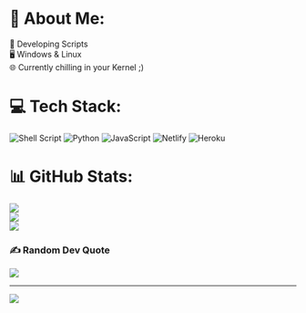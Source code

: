 # 💫 About Me:
🔬 Developing Scripts<br>🖥️ Windows & Linux<br>🌐 Currently chilling in your Kernel ;)


# 💻 Tech Stack:
![Shell Script](https://img.shields.io/badge/shell_script-%23121011.svg?style=for-the-badge&logo=gnu-bash&logoColor=white) ![Python](https://img.shields.io/badge/python-3670A0?style=for-the-badge&logo=python&logoColor=ffdd54) ![JavaScript](https://img.shields.io/badge/javascript-%23323330.svg?style=for-the-badge&logo=javascript&logoColor=%23F7DF1E) ![Netlify](https://img.shields.io/badge/netlify-%23000000.svg?style=for-the-badge&logo=netlify&logoColor=#00C7B7) ![Heroku](https://img.shields.io/badge/heroku-%23430098.svg?style=for-the-badge&logo=heroku&logoColor=white)
# 📊 GitHub Stats:
![](https://github-readme-stats.vercel.app/api?username=s1rdyn0&theme=dark&hide_border=false&include_all_commits=true&count_private=false)<br/>
![](https://github-readme-streak-stats.herokuapp.com/?user=s1rdyn0&theme=dark&hide_border=false)<br/>
![](https://github-readme-stats.vercel.app/api/top-langs/?username=s1rdyn0&theme=dark&hide_border=false&include_all_commits=true&count_private=false&layout=compact)

### ✍️ Random Dev Quote
![](https://quotes-github-readme.vercel.app/api?type=horizontal&theme=tokyonight)

---
[![](https://visitcount.itsvg.in/api?id=s1rdyn0&icon=3&color=1)](https://visitcount.itsvg.in)

<!-- Proudly created with GPRM ( https://gprm.itsvg.in ) -->
